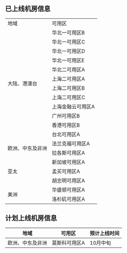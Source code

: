 ## 已上线机房信息

<table>
  <tr>
    <td> 地域 </td>
    <td> 可用区 </td>
  </tr>
  <tr>
    <td rowspan="12"> 大陆、港澳台 </td>
    <td> 华北一可用区B </td>
  </tr>
  <tr>
    <td> 华北一可用区C </td>
  </tr>
  <tr>
    <td> 华北一可用区D </td>
  </tr>
  <tr>
    <td> 华北一可用区E </td>
  </tr>
  <tr>
    <td> 华北二可用区A </td>
  </tr>
  <tr>
    <td> 上海二可用区A </td>
  </tr>
  <tr>
    <td> 上海二可用区B </td>
  </tr>
  <tr>
    <td> 上海二可用区C </td>
  </tr>
  <tr>
    <td> 上海金融云可用区A </td>
  </tr>
  <tr>
    <td> 广州可用区B </td>
  </tr>
  <tr>
    <td> 香港可用区B </td>
  </tr>  
  <tr>
    <td> 台北可用区A </td>
  </tr> 
  
  <tr>
    <td rowspan="2"> 欧洲、中东及非洲 </td>
    <td> 法兰克福可用区A </td>
  </tr>
  <tr>
    <td> 拉各斯可用区A </td>
  </tr>
  
  <tr>
    <td rowspan="3"> 亚太 </td>
    <td> 新加坡可用区A </td>
  </tr>
  <tr>
    <td> 孟买可用区A </td>
  </tr>
  <tr>
    <td> 胡志明可用区A </td>
  </tr>
  
  <tr>
    <td rowspan="2"> 美洲 </td>
    <td> 华盛顿可用区A </td>
  </tr>
  <tr>
    <td> 洛杉矶可用区A </td>
  </tr>
</table>

## 计划上线机房信息
|  地域  | 可用区        | 预计上线时间 |
| ---------  |  ---------  |   ---------  |
| 欧洲、中东及非洲 | 莫斯科可用区A | 10月中旬 |

